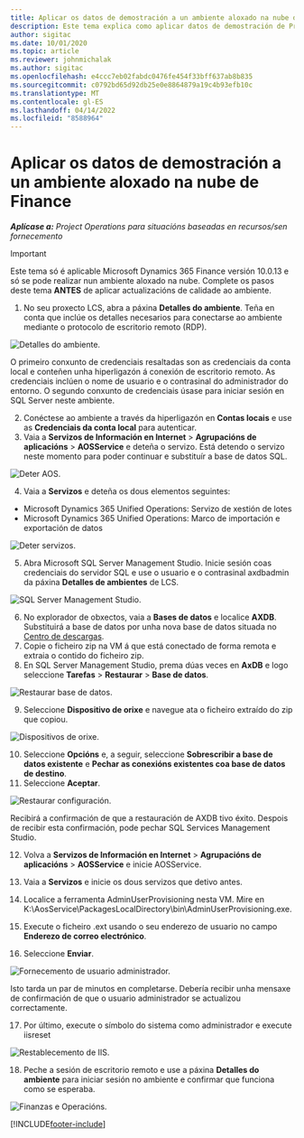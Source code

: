 ```yaml
---
title: Aplicar os datos de demostración a un ambiente aloxado na nube de Finance
description: Este tema explica como aplicar datos de demostración de Project Operations a un ambiente Dynamics 365 Finance aloxado na nube.
author: sigitac
ms.date: 10/01/2020
ms.topic: article
ms.reviewer: johnmichalak
ms.author: sigitac
ms.openlocfilehash: e4ccc7eb02fabdc0476fe454f33bff637ab8b835
ms.sourcegitcommit: c0792bd65d92db25e0e8864879a19c4b93efb10c
ms.translationtype: MT
ms.contentlocale: gl-ES
ms.lasthandoff: 04/14/2022
ms.locfileid: "8588964"
---
```

# <a name="apply-demo-data-to-a-finance-cloud-hosted-environment"></a>Aplicar os datos de demostración a un ambiente aloxado na nube de Finance

_**Aplícase a:** Project Operations para situacións baseadas en recursos/sen fornecemento_

> [!IMPORTANT]
> Este tema só é aplicable Microsoft Dynamics 365 Finance versión 10.0.13 e só se pode realizar nun ambiente aloxado na nube. Complete os pasos deste tema **ANTES** de aplicar actualizacións de calidade ao ambiente.

1. No seu proxecto LCS, abra a páxina **Detalles do ambiente**. Teña en conta que inclúe os detalles necesarios para conectarse ao ambiente mediante o protocolo de escritorio remoto (RDP).

![Detalles do ambiente.](./media/1EnvironmentDetails.png)

O primeiro conxunto de credenciais resaltadas son as credenciais da conta local e conteñen unha hiperligazón á conexión de escritorio remoto. As credenciais inclúen o nome de usuario e o contrasinal do administrador do entorno. O segundo conxunto de credenciais úsase para iniciar sesión en SQL Server neste ambiente.

2. Conéctese ao ambiente a través da hiperligazón en **Contas locais** e use as **Credenciais da conta local** para autenticar.
3. Vaia a **Servizos de Información en Internet** > **Agrupacións de aplicacións** > **AOSService** e deteña o servizo. Está detendo o servizo neste momento para poder continuar e substituír a base de datos SQL.

![Deter AOS.](./media/2StopAOS.png)

4. Vaia a **Servizos** e deteña os dous elementos seguintes:

- Microsoft Dynamics 365 Unified Operations: Servizo de xestión de lotes
- Microsoft Dynamics 365 Unified Operations: Marco de importación e exportación de datos

![Deter servizos.](./media/3StopServices.png)

5. Abra Microsoft SQL Server Management Studio. Inicie sesión coas credenciais do servidor SQL e use o usuario e o contrasinal axdbadmin da páxina **Detalles de ambientes** de LCS.

![SQL Server Management Studio.](./media/4SSMS.png)

6. No explorador de obxectos, vaia a **Bases de datos** e localice **AXDB**. Substituirá a base de datos por unha nova base de datos situada no [Centro de descargas](https://download.microsoft.com/download/1/a/3/1a314bd2-b082-4a87-abdc-1ba26c92b63d/ProjOpsDemoDataFOGARelease.zip). 
7. Copie o ficheiro zip na VM á que está conectado de forma remota e extraia o contido do ficheiro zip.
8. En SQL Server Management Studio, prema dúas veces en **AxDB** e logo seleccione **Tarefas** > **Restaurar** > **Base de datos**.

![Restaurar base de datos.](./media/5RestoreDatabase.png)

9. Seleccione **Dispositivo de orixe** e navegue ata o ficheiro extraído do zip que copiou.

![Dispositivos de orixe.](./media/6SourceDevice.png)

10. Seleccione **Opcións** e, a seguir, seleccione **Sobrescribir a base de datos existente** e **Pechar as conexións existentes coa base de datos de destino**. 
11. Seleccione **Aceptar**.

![Restaurar configuración.](./media/7RestoreSetting.png)

Recibirá a confirmación de que a restauración de AXDB tivo éxito. Despois de recibir esta confirmación, pode pechar SQL Services Management Studio.

12. Volva a **Servizos de Información en Internet** > **Agrupacións de aplicacións** > **AOSService** e inicie AOSService.
13. Vaia a **Servizos** e inicie os dous servizos que detivo antes.

14. Localice a ferramenta AdminUserProvisioning nesta VM. Mire en K:\AosService\PackagesLocalDirectory\bin\AdminUserProvisioning.exe.
15. Execute o ficheiro .ext usando o seu enderezo de usuario no campo **Enderezo de correo electrónico**. 
16. Seleccione **Enviar**.

![Fornecemento de usuario administrador.](./media/8AdminUserProvisioning.png)

Isto tarda un par de minutos en completarse. Debería recibir unha mensaxe de confirmación de que o usuario administrador se actualizou correctamente.

17. Por último, execute o símbolo do sistema como administrador e execute iisreset

![Restablecemento de IIS.](./media/9IISReset.png)

18. Peche a sesión de escritorio remoto e use a páxina **Detalles do ambiente** para iniciar sesión no ambiente e confirmar que funciona como se esperaba.

![Finanzas e Operacións.](./media/10FinanceAndOperations.png)


[!INCLUDE[footer-include](../includes/footer-banner.md)]